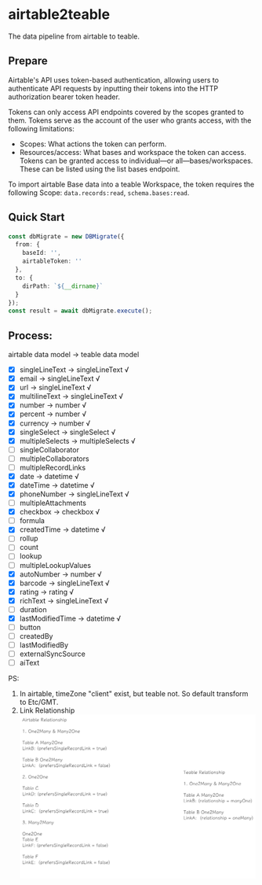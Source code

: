 # airtable2teable

The data pipeline from airtable to teable.

## Prepare

Airtable's API uses token-based authentication, allowing users to authenticate API requests by inputting their tokens
into the HTTP authorization bearer token header.

Tokens can only access API endpoints covered by the scopes granted to them. Tokens serve as the account of the user who
grants access, with the following limitations:

- Scopes: What actions the token can perform.
- Resources/access: What bases and workspace the token can access. Tokens can be granted access to individual—or
  all—bases/workspaces. These can be listed using the list bases endpoint.

To import airtable Base data into a teable Workspace, the token requires the following
Scope: `data.records:read`, `schema.bases:read`.

## Quick Start

```typescript
const dbMigrate = new DBMigrate({
  from: {
    baseId: '',
    airtableToken: ''
  },
  to: {
    dirPath: `${__dirname}`
  }
});
const result = await dbMigrate.execute();
```

## Process:

airtable data model -> teable data model

- [x] singleLineText -> singleLineText √
- [x] email -> singleLineText √
- [x] url -> singleLineText √
- [x] multilineText -> singleLineText √
- [x] number -> number √
- [x] percent -> number √
- [x] currency -> number √
- [x] singleSelect -> singleSelect √
- [x] multipleSelects -> multipleSelects √
- [ ] singleCollaborator
- [ ] multipleCollaborators
- [ ] multipleRecordLinks
- [x] date -> datetime √
- [x] dateTime -> datetime √
- [x] phoneNumber -> singleLineText √
- [ ] multipleAttachments
- [x] checkbox -> checkbox √
- [ ] formula
- [x] createdTime -> datetime √
- [ ] rollup
- [ ] count
- [ ] lookup
- [ ] multipleLookupValues
- [x] autoNumber -> number √
- [x] barcode -> singleLineText √
- [x] rating -> rating √
- [x] richText -> singleLineText √
- [ ] duration
- [x] lastModifiedTime -> datetime √
- [ ] button
- [ ] createdBy
- [ ] lastModifiedBy
- [ ] externalSyncSource
- [ ] aiText

PS:

1. In airtable, timeZone "client" exist, but teable not. So default transform to Etc/GMT.
2. Link Relationship
![](./asset/image/link-relationship.png)